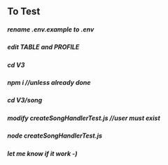 ## To Test

##### rename .env.example to .env
##### edit TABLE and PROFILE
##### cd V3
##### npm i //unless already done
##### cd V3/song
##### modify createSongHandlerTest.js  //user must exist
##### node createSongHandlerTest.js
##### let me know if it work -)